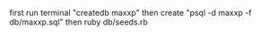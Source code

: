 first run terminal
"createdb maxxp"
then create "psql -d maxxp -f db/maxxp.sql"
then ruby db/seeds.rb
